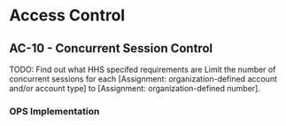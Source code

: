 # Access Control
## AC-10 - Concurrent Session Control

TODO: Find out what HHS specifed requirements are
Limit the number of concurrent sessions for each [Assignment: organization-defined account and/or account type] to [Assignment: organization-defined number].

### OPS Implementation
